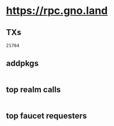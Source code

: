 # https://rpc.gno.land

## TXs
```
21764
```

## addpkgs
```
```

## top realm calls
```
```

## top faucet requesters
```
```

